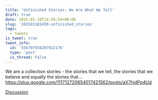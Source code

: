 ```yaml
---
title: 'Unfinished Stories: We Are What We Tell'
draft: true
date: 2015-01-18T14:59:59+00:00
slug: '201501181459-unfinished_stories'
tags:
  - tweets
is_tweet: true
tweet_info:
  id: '556707558207922176'
  type: 'post'
  is_thread: False
---
```




We are a collection stories - the stories that we tell, the stories that we believe and equally the stories that… <https://plus.google.com/111712720654017421562/posts/aX7hjdPp4Ud>

[Discussion](https://x.com/sytelus/status/556707558207922176)

